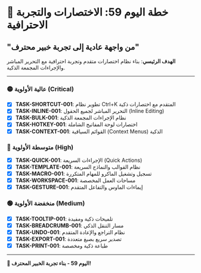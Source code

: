 # 🚀 خطة اليوم 59: الاختصارات والتجربة الاحترافية
## "من واجهة عادية إلى تجربة خبير محترف"

**الهدف الرئيسي**: بناء نظام اختصارات متقدم وتجربة احترافية مع التحرير المباشر والإجراءات المجمعة الذكية.

---

### 🟡 عالية الأولوية (Critical)
- [x] **TASK-SHORTCUT-001**: تطوير نظام Ctrl+K المتقدم مع اختصارات ذكية
- [x] **TASK-INLINE-001**: التحرير المباشر لجميع الحقول (Inline Editing)
- [x] **TASK-BULK-001**: نظام الإجراءات المجمعة الذكية
- [x] **TASK-HOTKEY-001**: اختصارات لوحة المفاتيح الشاملة
- [x] **TASK-CONTEXT-001**: القوائم السياقية (Context Menus) الذكية

### 🔵 متوسطة الأولوية (High)
- [x] **TASK-QUICK-001**: الإجراءات السريعة (Quick Actions)
- [x] **TASK-TEMPLATE-001**: نظام القوالب والنماذج السريعة
- [x] **TASK-MACRO-001**: تسجيل وتشغيل الماكرو للمهام المتكررة
- [x] **TASK-WORKSPACE-001**: مساحات العمل المخصصة
- [x] **TASK-GESTURE-001**: إيماءات الماوس والتفاعل المتقدم

### 🟢 منخفضة الأولوية (Medium)
- [x] **TASK-TOOLTIP-001**: تلميحات ذكية ومفيدة
- [x] **TASK-BREADCRUMB-001**: مسار التنقل الذكي
- [x] **TASK-UNDO-001**: نظام التراجع والإعادة المتقدم
- [x] **TASK-EXPORT-001**: تصدير سريع بصيغ متعددة
- [x] **TASK-PRINT-001**: طباعة ذكية ومخصصة

---

**🎊 اليوم 59 - بناء تجربة الخبير المحترف!**